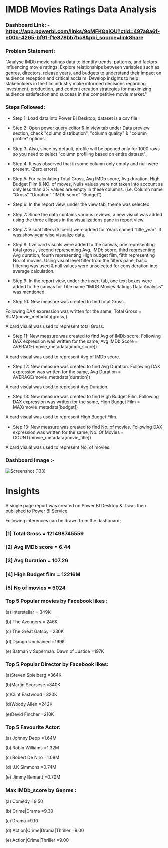 #  IMDB Movies Ratings Data Analysis

### Dashboard Link: - https://app.powerbi.com/links/9oMFKQajQU?ctid=497a8a6f-e00b-4265-bf91-f1e878bb7bc8&pbi_source=linkShare

### Problem Statement: 
"Analyse IMDb movie ratings data to identify trends, patterns, and factors influencing movie ratings. Explore relationships between variables such as genres, directors, release years, and budgets to understand their impact on audience reception and critical acclaim. Develop insights to help stakeholders in the film industry make informed decisions regarding investment, production, and content creation strategies for maximizing audience satisfaction and success in the competitive movie market."

### Steps Followed:
- Step 1: Load data into Power BI Desktop, dataset is a csv file.
  
- Step 2: Open power query editor & in view tab under Data preview section, check "column distribution", "column quality" & "column profile" options.
  
- Step 3: Also, since by default, profile will be opened only for 1000 rows so you need to select "column profiling based on entire dataset".
  
- Step 4: It was observed that in some column only empty and null were present. (Zero errors)
  
- Step 5: For calculating Total Gross, Avg IMDb score, Avg duration, High Budget Film & NO. of moves, Nulls values were not taken into account as only less than 3% values are empty in these columns. (i.e. Column name “Gross” “Duration” “IMDb score” “Budget”)

- Step 6: In the report view, under the view tab, theme was selected.
  
- Step 7: Since the data contains various reviews, a new visual was added using the three ellipses in the visualizations pane in report view.
  
- Step 7: Visual filters (Slicers) were added for Years named “title_year”. It was show year wise visualize data.
  
- Step 8: five card visuals were added to the canvas, one representing total gross , second representing Avg. IMDb score, third representing Avg duration, fourth representing High budget film, fifth representing No. of movies. Using visual level filter from the filters pane, basic filtering was used & null values were unselected for consideration into average calculation.
  
- Step 9: In the report view, under the insert tab, one text boxes were added to the canvas for Title name “IMDB Movies Ratings Data Analysis” was mentioned.
  
- Step 10: New measure was created to find total Gross.
  
Following DAX expression was written for the same,
Total Gross = SUM(movie_metadata[gross])

A card visual was used to represent total Gross.

- Step 11: New measure was created to find Avg of IMDb score.
Following DAX expression was written for the same,
Avg IMDb Score = AVERAGE(movie_metadata[imdb_score])

A card visual was used to represent Avg of IMDb score.

- Step 12: New measure was created to find Avg Duration.
Following DAX expression was written for the same,
Avg Duration = AVERAGE(movie_metadata[duration])

A card visual was used to represent Avg Duration.

- Step 13: New measure was created to find High Budget Film.
Following DAX expression was written for the same,
High Budget Film = MAX(movie_metadata[budget])

A card visual was used to represent High Budget Film.


- Step 13: New measure was created to find No. of movies.
Following DAX expression was written for the same,
No. Of Movies = COUNT(movie_metadata[movie_title])

A card visual was used to represent No. of movies.


### Dashboard Image :- 

![Screenshot (133)](https://github.com/Vinayrawat1/Test/assets/151543006/194803c2-d5e2-440e-b2a3-ae0e9a4d3693)


# Insights

A single page report was created on Power BI Desktop & it was then published to Power BI Service.

Following inferences can be drawn from the dashboard;

### [1] Total Gross = 121498745559

### [2] Avg IMDb score = 6.44

### [3] Avg Duration = 107.26

### [4] High Budget film = 12216M

### [5] No of movies = 5024

### Top 5 Popular movies by Facebook likes :

(a)	Interstellar = 349K

(b)	The Avengers = 246K

(c)	The Great Gatsby =230K

(d)	Django Unchained =199K

(e)	Batman v Superman: Dawn of Justice =197K

### Top 5 Popular Director by Facebook likes:
 
 (a)Steven Spielberg =364K
 
 (b)Martin Scorsese =340K
 
 (c)Clint Eastwood =320K
 
 (d)Woody Allen =242K
 
(e)Devid Fincher =210K

### Top 5 Favourite Actor:
(a)	Johnny Depp =1.64M

(b)	Robin Williams =1.32M

(c)	Robert De Niro =1.08M

(d)	J.K Simmons =0.74M

(e)	Jimmy Bennett =0.70M

### Max IMDb_score by Genres : 

(a)	Comedy =9.50

(b)	Crime|Drama =9.30

(c)	Drama =9.10

(d)	Action|Crime|Drama|Thriller =9.00

(e)	Action|Crime|Thriller =9.00






